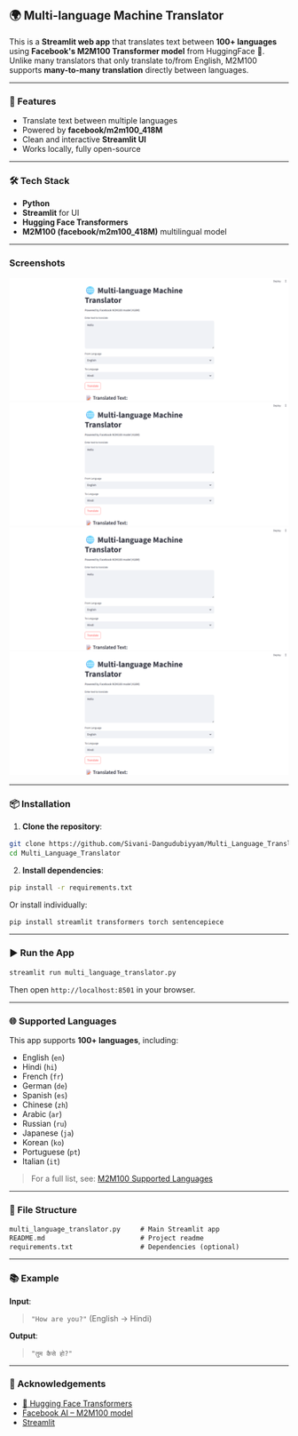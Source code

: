 

## 🌍 Multi-language Machine Translator

This is a **Streamlit web app** that translates text between **100+ languages** using **Facebook's M2M100 Transformer model** from HuggingFace 🤗. Unlike many translators that only translate to/from English, M2M100 supports **many-to-many translation** directly between languages.



---

### 🚀 Features

* Translate text between multiple languages
* Powered by **facebook/m2m100\_418M**
* Clean and interactive **Streamlit UI**
* Works locally, fully open-source

---

### 🛠️ Tech Stack

* **Python**
* **Streamlit** for UI
* **Hugging Face Transformers**
* **M2M100 (facebook/m2m100\_418M)** multilingual model

---
### Screenshots
![App Screenshot](https://github.com/Sivani-Dangudubiyyam/Multi_Language_Translator/blob/main/Screenshot%20(66).png)
![App Screenshot](https://github.com/Sivani-Dangudubiyyam/Multi_Language_Translator/blob/main/Screenshot%20(66).png)
![App Screenshot](https://github.com/Sivani-Dangudubiyyam/Multi_Language_Translator/blob/main/Screenshot%20(66).png)
![App Screenshot](https://github.com/Sivani-Dangudubiyyam/Multi_Language_Translator/blob/main/Screenshot%20(66).png)



---
### 📦 Installation

1. **Clone the repository**:

```bash
git clone https://github.com/Sivani-Dangudubiyyam/Multi_Language_Translator
cd Multi_Language_Translator
```

2. **Install dependencies**:

```bash
pip install -r requirements.txt
```

Or install individually:

```bash
pip install streamlit transformers torch sentencepiece
```

---

### ▶️ Run the App

```bash
streamlit run multi_language_translator.py
```

Then open `http://localhost:8501` in your browser.

---

### 🌐 Supported Languages

This app supports **100+ languages**, including:

* English (`en`)
* Hindi (`hi`)
* French (`fr`)
* German (`de`)
* Spanish (`es`)
* Chinese (`zh`)
* Arabic (`ar`)
* Russian (`ru`)
* Japanese (`ja`)
* Korean (`ko`)
* Portuguese (`pt`)
* Italian (`it`)

> For a full list, see: [M2M100 Supported Languages](https://huggingface.co/facebook/m2m100_418M#supported-languages)

---

### 📁 File Structure

```
multi_language_translator.py     # Main Streamlit app
README.md                        # Project readme
requirements.txt                 # Dependencies (optional)
```

---

### 📚 Example

**Input**:

> `"How are you?"` (English → Hindi)

**Output**:

> `"तुम कैसे हो?"`

---

### 🙌 Acknowledgements

* [🤗 Hugging Face Transformers](https://huggingface.co/transformers/)
* [Facebook AI – M2M100 model](https://huggingface.co/facebook/m2m100_418M)
* [Streamlit](https://streamlit.io/)

